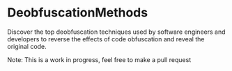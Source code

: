 # DeobfuscationMethods
Discover the top deobfuscation techniques used by software engineers and developers to reverse the effects of code obfuscation and reveal the original code.

Note: This is a work in progress, feel free to make a pull request
